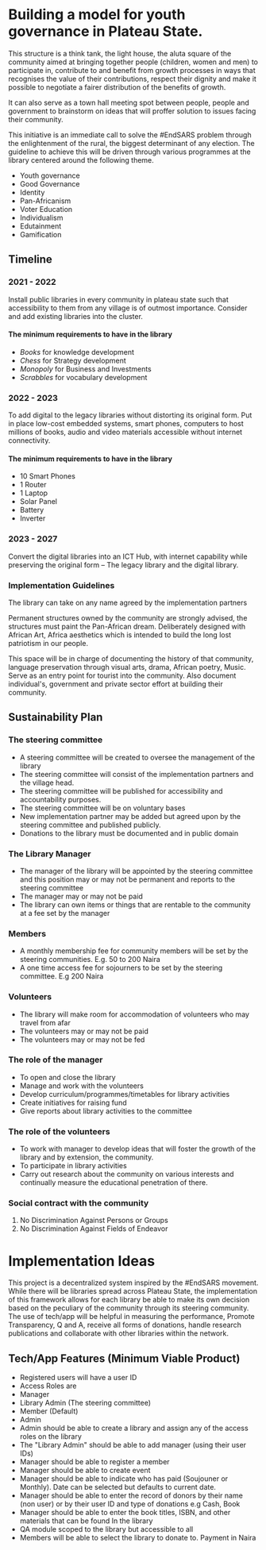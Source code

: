 # Building a model for youth governance in Plateau State.

This structure is a think tank, the light house, the aluta square of the community aimed at bringing  together people (children, women and men) to participate in, contribute to and benefit from growth processes in ways that recognises the value of their contributions, respect their dignity and make it possible to negotiate a fairer distribution of the benefits of growth.

It can also serve as a town hall meeting spot between people, people and government to brainstorm on ideas that will proffer solution to issues facing their community.

This initiative is an immediate call to solve the #EndSARS problem through the enlightenment of the rural, the biggest determinant of any election. The guideline to achieve this will be driven through various programmes at the library centered around the following theme.

- Youth governance
- Good Governance
- Identity
- Pan-Africanism
- Voter Education
- Individualism
- Edutainment
- Gamification


## Timeline
### 2021 - 2022
Install public libraries in every community in plateau state such that accessibility to them from any village is of outmost importance. Consider and add existing libraries into the cluster.

#### The minimum requirements to have in the library
 - *Books* for knowledge development
 - *Chess* for Strategy development
 - *Monopoly* for Business and Investments
 - *Scrabbles* for vocabulary development

### 2022 - 2023
To add digital to the legacy libraries without distorting its original form. Put in place low-cost embedded systems, smart phones, computers to host millions of books, audio and video materials accessible without internet connectivity.

#### The minimum requirements to have in the library
- 10 Smart Phones
- 1 Router
- 1 Laptop
- Solar Panel
- Battery
- Inverter

### 2023 - 2027
Convert the digital libraries into an ICT Hub, with internet capability while preserving the original form – The legacy library and the digital library.


### Implementation Guidelines
The library can take on any name agreed by the implementation partners

Permanent structures owned by the community are strongly advised, the structures must paint the Pan-African dream. Deliberately designed with African Art, Africa aesthetics which is intended to build the long lost patriotism in our people.

This space will be in charge of documenting the history of that community, language preservation through visual arts, drama, African poetry, Music. Serve as an entry point for tourist into the community. Also document individual's, government and private sector effort at building their community.

## Sustainability Plan

### The steering committee
- A steering committee will be created to oversee the management of the library
- The steering committee will consist of the implementation partners and the village head.
- The steering committee will be published for accessibility and accountability purposes.
- The steering committee will be on voluntary bases
- New implementation partner may be added but agreed upon by the steering committee and published publicly.
- Donations to the library must be documented and in public domain

### The Library Manager
- The manager of the library will be appointed by the steering committee and this position may or may not be permanent and reports to the steering committee
- The manager may or may not be paid
- The library can own items or things that are rentable to the community at a fee set by the manager

### Members
- A monthly membership fee for community members will be set by the steering communities. E.g. 50 to 200 Naira
- A one time access fee for sojourners to be set by the steering committee. E.g 200 Naira

### Volunteers
- The library will make room for accommodation of volunteers who may travel from afar  
- The volunteers may or may not be paid
- The volunteers may or may not be fed

### The role of the manager
- To open and close the library
- Manage and work with the volunteers
- Develop curriculum/programmes/timetables for library activities
- Create initiatives for raising fund
- Give reports about library activities to the committee

### The role of the volunteers
- To work with manager to develop ideas that will foster the growth of the library and by extension, the community.
- To participate in library activities
- Carry out research about the community on various interests and continually measure the educational penetration of there.

### Social contract with the community
1. No Discrimination Against Persons or Groups
2. No Discrimination Against Fields of Endeavor

# Implementation Ideas
This project is a decentralized system inspired by the #EndSARS movement. 
While there will be libraries spread across Plateau State, the implementation of this framework allows for each library be able to make its own decision based on the peculiary of the community through its steering community. The use of tech/app will be helpful in measuring the performance, Promote Transparency, Q and A, receive all forms of donations, handle research publications and collaborate with other libraries within the network.

## Tech/App Features (Minimum Viable Product)
- Registered users will have a user ID
- Access Roles are
 - Manager
 - Library Admin (The steering committee)
 - Member (Default)
 - Admin
- Admin should be able to create a library and assign any of the access roles on the library
- The "Library Admin" should be able to add manager (using their user IDs)
- Manager should be able to register a member
- Manager should be able to create event
- Manager should be able to indicate who has paid (Soujouner or Monthly). Date can be selected but defaults to current date.
- Manager should be able to enter the record of donors by their name (non user) or by their user ID and type of donations e.g Cash, Book
- Manager should be able to enter the book titles, ISBN, and other materials that can be found In the library
- QA module scoped to the library but accessible to all
- Members will be able to select the library to donate to. Payment in Naira
 
